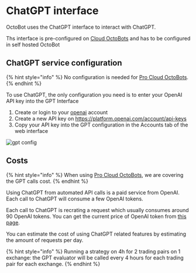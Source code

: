 ChatGPT interface
=================

OctoBot uses the ChatGPT interface to interact with ChatGPT.

Ths interface is pre-configured on [Cloud OctoBots](https://www.octobot.cloud/) and has to be configured in self hosted OctoBot

ChatGPT service configuration
-----------------------------

{% hint style="info" %}
No configuration is needed for [Pro Cloud OctoBots](https://www.octobot.cloud/).
{% endhint %}

To use ChatGPT, the only configuration you need is to enter your OpenAI API key into the GPT Interface

1. Create or login to your [openai](https://platform.openai.com/) account
2. Create a new API key on https://platform.openai.com/account/api-keys
3. Copy your API key into the GPT configuration in the Accounts tab of the web interface

![gpt config](https://raw.githubusercontent.com/Drakkar-Software/OctoBot/assets/wiki_resources/gpt_config.png)

Costs 
-----

{% hint style="info" %}
When using [Pro Cloud OctoBots](https://www.octobot.cloud/), we are covering the GPT calls cost.
{% endhint %}

Using ChatGPT from automated API calls is a paid service from OpenAI. Each call to ChatGPT will consume a few OpenAI tokens.

Each call to ChatGPT is recrating a request which usually consumes around 90 OpenAI tokens.
You can get the current price of OpenAI token from [this page](https://openai.com/pricing).

You can estimate the cost of using ChatGPT related features by estimating the amount of requests per day.

{% hint style="info" %}
Running a strategy on 4h for 2 trading pairs on 1 exchange: the GPT evaluator will be called every 4 hours for each trading pair for each exchange.
{% endhint %}
